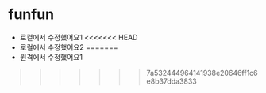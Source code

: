 # funfun

- 로컬에서 수정했어요1
<<<<<<< HEAD
- 로컬에서 수정했어요2
=======
- 원격에서 수정했어요1
>>>>>>> 7a532444964141938e20646ff1c6e8b37dda3833
